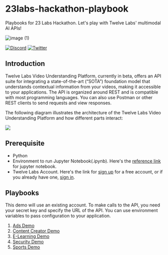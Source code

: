 # 23labs-hackathon-playbook
Playbooks for 23 Labs Hackathon. Let's play with Twelve Labs' multimodal AI APIs!

![image (1)](https://github.com/twelvelabs-io/23labs-hackathon-playbook/assets/117253278/f0aabe84-42ff-4ebb-9da0-8c5a6c802083)  

[![Discord](https://badgen.net/badge/twelvelabs/discord?icon=discord&color=orange)](https://discord.gg/G7dycMHkU6)
[![Twitter](https://badgen.net/badge/twelvelabs/twitter?icon=twitter&color=orange)](https://twitter.com/twelve_labs)


## Introduction
Twelve Labs Video Understanding Platform, currently in beta, offers an API suite for integrating a state-of-the-art (“SOTA”) foundation model that understands contextual information from your videos, making it accessible to your applications. The API is organized around REST and is compatible with most programming languages. You can also use Postman or other REST clients to send requests and view responses.

The following diagram illustrates the architecture of the Twelve Labs Video Understanding Platform and how different parts interact:

![](https://files.readme.io/5fb7a80-image.png)

## Prerequisite
- Python
- Environment to run Jupyter Notebook(.ipynb). Here's the [reference link](https://docs.jupyter.org/en/latest/install.html) for jupyter notebook.
- Twelve Labs Account. Here's the link for [sign up](https://api.twelvelabs.io) for a free account, or if you already have one, [sign in](https://api.twelvelabs.io).

## Playbooks
This demo will use an existing account. To make calls to the API, you need your secret key and specify the URL of the API. You can use environment variables to pass configuration to your application.

1. [Ads Demo](./Twelve_Labs_API_Ads_Demo.ipynb)
2. [Content Creator Demo](./Twelve_Labs_API_Content_Creator_Demo.ipynb)
3. [E-Learning Demo](./Twelve_Labs_API_E_Learning_Demo.ipynb)
4. [Security Demo](./Twelve_Labs_API_Security_Demo.ipynb)
5. [Sports Demo](./Twelve_Labs_API_Sports_Demo.ipynb)
